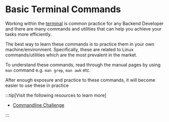 # Basic Terminal Commands

Working within the [terminal](../os/terminal.md) is common practice for any Backend Developer and there are many commands and utilities that can help you achieve your tasks more efficiently.

The best way to learn these commands is to practice them in your own machine/environment. Specifically, these are related to Linux commands/utilities which are the most prevalent in the market.

To understand these commands, read through the manual pages by using `man` command e.g. `man grep`, `man awk` etc.

After enough exposure and practice to these commands, it will become easier to use these in practice

:::tip[Visit the following resources to learn more]

- [Commandline Challenge](https://cmdchallenge.com/)

:::
